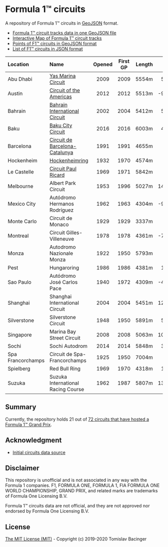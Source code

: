 # Formula 1™ circuits

A repository of Formula 1™ circuits in [GeoJSON](http://geojson.org/) format.

* [Formula 1™ circuit tracks data in one GeoJSON file](f1-circuits.geojson)
* [Interactive Map of Formula 1™ circuit tracks](https://svemir.co/f1/)
* [Points of F1™ circuits in GeoJSON format](f1-locations.geojson)
* [List of F1™ circuits in JSON format](f1-locations.json)

| Location | Name | Opened | First GP | Length | Lon | Lat |
|:---|:---|:---:|:---:|---:|---:|---:|
| Abu Dhabi | [Yas Marina Circuit](circuits/ae-2009.geojson) | 2009 | 2009 | 5554m | 54.601 | 24.471 |
| Austin | [Circuit of the Americas](circuits/us-2012.geojson) | 2012 | 2012 | 5513m | -97.633 | 30.135 |
| Bahrain | [Bahrain International Circuit](circuits/bh-2002.geojson) | 2002 | 2004 | 5412m | 50.512 | 26.031 |
| Baku | [Baku City Circuit](circuits/az-2016.geojson) | 2016 | 2016 | 6003m | 49.842 | 40.369 |
| Barcelona | [Circuit de Barcelona-Catalunya](circuits/es-1991.geojson) | 1991 | 1991 | 4655m | 2.259 | 41.569 |
| Hockenheim | [Hockenheimring](circuits/de-1932.geojson) | 1932 | 1970 | 4574m | 8.572 | 49.330 |
| Le Castelle | [Circuit Paul Ricard](circuits/fr-1969.geojson) | 1969 | 1971 | 5842m | 5.791 | 43.253 |
| Melbourne | Albert Park Circuit | 1953 | 1996 | 5027m | 144.970 | -37.846 |
| Mexico City | Autódromo Hermanos Rodríguez | 1962 | 1963 | 4304m | -99.091 | 19.402 |
| Monte Carlo | Circuit de Monaco | 1929 | 1929 | 3337m | 7.429 | 43.737 |
| Montreal | Circuit Gilles-Villeneuve | 1978 | 1978 | 4361m | -73.525 | 45.506 |
| Monza | Autodromo Nazionale Monza | 1922 | 1950 | 5793m | 9.290 | 45.621 |
| Pest | Hungaroring | 1986 | 1986 | 4381m | 19.250 | 47.583 |
| Sao Paulo | Autódromo José Carlos Pace | 1940 | 1972 | 4309m | -46.698 | -23.702 |
| Shanghai | Shanghai International Circuit | 2004 | 2004 | 5451m | 121.221 | 31.340 |
| Silverstone | Silverstone Circuit | 1948 | 1950 | 5891m | 52.072 | -1.017 |
| Singapore | Marina Bay Street Circuit | 2008 | 2008 | 5063m |103.859 | 1.291 | 
| Sochi | Sochi Autodrom | 2014 | 2014 | 5848m | 39.960 | 43.407 |
| Spa Francorchamps | Circuit de Spa-Francorchamps | 1925 | 1950 | 7004m | 5.971 | 50.436 |
| Spielberg | Red Bull Ring | 1969 | 1970 | 4318m | 14.761 | 47.223 |
| Suzuka | Suzuka International Racing Course | 1962 | 1987 | 5807m | 136.534 | 34.844 |

## Summary

Currently, the repository holds 21 out of [72 circuits that have hosted a Formula 1™ Grand Prix](https://en.wikipedia.org/wiki/List_of_Formula_One_circuits).

## Acknowledgment

* [Initial circuits data source](https://www.google.com/maps/d/u/0/viewer?mid=1nv6ugq4H67CSzKUauW92-pPstYw&ll=-37.84579005412956%2C144.96881158570557&z=16)

## Disclaimer

This repository is unofficial and is not associated in any way with the Formula 1 companies. F1, FORMULA ONE, FORMULA 1, FIA FORMULA ONE WORLD CHAMPIONSHIP, GRAND PRIX, and related marks are trademarks of Formula One Licensing B.V. 

Formula 1™ circuits data are not official, and they are not approved nor endorsed by Formula One Licensing B.V.

## License

[The MIT License (MIT)](LICENSE.md) - Copyright (c) 2019-2020 Tomislav Bacinger